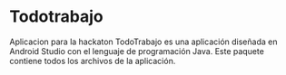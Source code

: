 # Todotrabajo
Aplicacion para la hackaton
TodoTrabajo es una aplicación diseñada en Android Studio con el lenguaje de programación Java.
Este paquete contiene todos los archivos de la aplicación.
